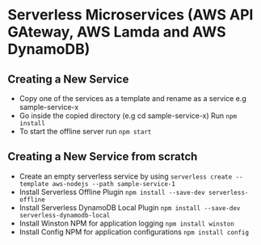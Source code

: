 # Serverless Microservices (AWS API GAteway, AWS Lamda and AWS DynamoDB)

## Creating a New Service

- Copy one of the services as a template and rename as a service e.g sample-service-x
- Go inside the copied directory (e.g cd sample-service-x) Run `npm install`
- To start the offline server run `npm start`

## Creating a New Service from scratch
- Create an empty serverless service by using `serverless create --template aws-nodejs --path sample-service-1`
- Install Serverless Offline Plugin `npm install --save-dev serverless-offline`
- Install Serverless DynamoDB Local Plugin `npm install --save-dev serverless-dynamodb-local`
- Install Winston NPM for application logging `npm install winston`
- Install Config NPM for application configurations `npm install config`